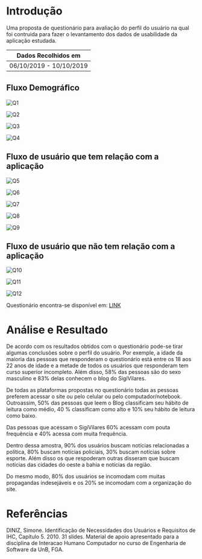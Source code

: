 # Introdução

Uma proposta de questionário para avaliação do perfil do usuário na qual foi contruida para fazer o levantamento dos dados de usabilidade da aplicação estudada.

|   Dados Recolhidos em   |
|-------------------------|
| 06/10/2019 - 10/10/2019 |

## Fluxo Demográﬁco

![Q1](https://imgur.com/5Q98ULf.png)

![Q2](https://imgur.com/tQ2jfqp.png)

![Q3](https://imgur.com/vK4DPyI.png)

![Q4](https://imgur.com/OtCHYNb.png)

## Fluxo de usuário que tem relação com a aplicação

![Q5](https://i.imgur.com/QBhTzmC.png)

![Q6](https://i.imgur.com/9J9hXcn.png)

![Q7](https://i.imgur.com/V7KdH0Y.png)

![Q8](https://i.imgur.com/CdCwP0P.png)

![Q9](https://i.imgur.com/3MdhyzC.png)

## Fluxo de usuário que não tem relação com a aplicação

![Q10](https://i.imgur.com/Bk6zbH5.png)

![Q11](https://i.imgur.com/gKWpcUY.png)

![Q12](https://i.imgur.com/nju618q.png)

Questionário encontra-se disponível em: [LINK](https://forms.gle/5Nbs6FsJ8JbWPXLe6)

# Análise e Resultado

De acordo com os resultados obtidos com o questionário pode-se tirar algumas conclusões sobre o perfil do usuário. Por exemple, a idade da maioria das pessoas que responderam o questionário está entre os 18 aos 22 anos de idade e a metade de todos os usuários que responderam tem curso superior incompleto.
Além disso, 58% das pessoas são do sexo masculino e 83% delas conhecem o blog do SigiVilares.

De todas as plataformas propostas no questionário todas as pessoas preferem acessar o site ou pelo celular ou pelo computador/notebook. Outroassim, 50% das pessoas que leem o Blog classificam seu hábito de leitura como médio, 40 % classificam como alto e 10% seu hábito de leitura como baixo.

Das pessoas que acessam o SigiVilares  60% acessam com pouta frequência e 40% acessa com muita frequência.

Dentro dessa amostra, 90% dos usuários buscam notícias relacionadas a política, 80% buscam  notícias policiais, 30% buscam notícias sobre esporte. Além disso os que respoderam outras disseram que buscam notícias das cidades do oeste a bahia e notícias da região.

Do mesmo modo, 80% dos usuários se incomodam com muitas propagandas indesejáveis e os 20% se incomodam com a organização do site.

# Referências

DINIZ, Simone. Identificação de Necessidades dos Usuários e Requisitos de IHC, Capítulo 5. 2010. 31 slides. Material de apoio apresentado para a disciplina de Interacao Humano Computador no curso de Engenharia de Software da UnB, FGA.
